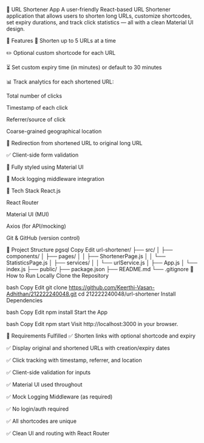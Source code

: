 📘 URL Shortener App
A user-friendly React-based URL Shortener application that allows users to shorten long URLs, customize shortcodes, set expiry durations, and track click statistics — all with a clean Material UI design.

🚀 Features
🔗 Shorten up to 5 URLs at a time

✏️ Optional custom shortcode for each URL

⏳ Set custom expiry time (in minutes) or default to 30 minutes

📊 Track analytics for each shortened URL:

Total number of clicks

Timestamp of each click

Referrer/source of click

Coarse-grained geographical location

🔁 Redirection from shortened URL to original long URL

✅ Client-side form validation

🎨 Fully styled using Material UI

🧠 Mock logging middleware integration

🧰 Tech Stack
React.js

React Router

Material UI (MUI)

Axios (for API/mocking)

Git & GitHub (version control)

📂 Project Structure
pgsql
Copy
Edit
url-shortener/
├── src/
│   ├── components/
│   ├── pages/
│   │   ├── ShortenerPage.js
│   │   └── StatisticsPage.js
│   ├── services/
│   │   └── urlService.js
│   ├── App.js
│   └── index.js
├── public/
├── package.json
├── README.md
└── .gitignore
🧪 How to Run Locally
Clone the Repository

bash
Copy
Edit
git clone https://github.com/Keerthi-Vasan-Adhithan/212222240048.git
cd 212222240048/url-shortener
Install Dependencies

bash
Copy
Edit
npm install
Start the App

bash
Copy
Edit
npm start
Visit http://localhost:3000 in your browser.

🧠 Requirements Fulfilled
✅ Shorten links with optional shortcode and expiry

✅ Display original and shortened URLs with creation/expiry dates

✅ Click tracking with timestamp, referrer, and location

✅ Client-side validation for inputs

✅ Material UI used throughout

✅ Mock Logging Middleware (as required)

✅ No login/auth required

✅ All shortcodes are unique

✅ Clean UI and routing with React Router
